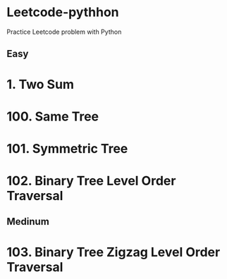 # Leetcode-pythhon

Practice Leetcode problem with Python

## Easy

# 1. Two Sum

# 100. Same Tree

# 101. Symmetric Tree

# 102. Binary Tree Level Order Traversal

## Medinum

# 103. Binary Tree Zigzag Level Order Traversal

#
